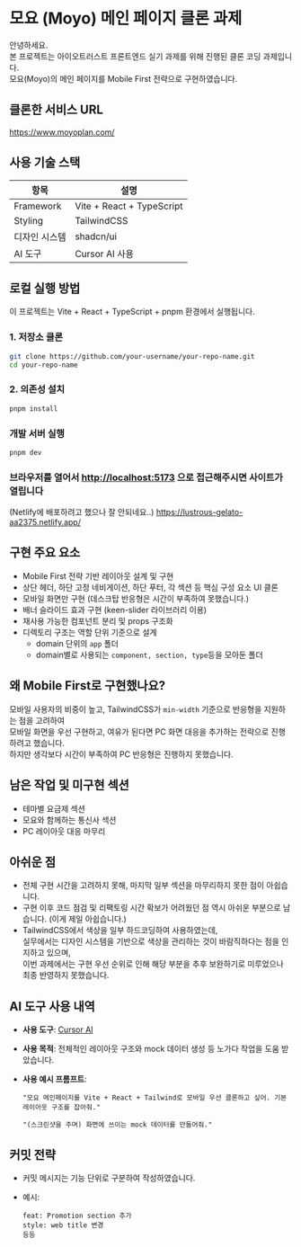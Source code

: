# 모요 (Moyo) 메인 페이지 클론 과제

안녕하세요.  
본 프로젝트는 아이오트러스트 프론트엔드 실기 과제를 위해 진행된 클론 코딩 과제입니다.  
모요(Moyo)의 메인 페이지를 Mobile First 전략으로 구현하였습니다.

## 클론한 서비스 URL

<https://www.moyoplan.com/>

## 사용 기술 스택

| 항목          | 설명                      |
| ------------- | ------------------------- |
| Framework     | Vite + React + TypeScript |
| Styling       | TailwindCSS               |
| 디자인 시스템 | shadcn/ui                 |
| AI 도구       | Cursor AI 사용            |

## 로컬 실행 방법

이 프로젝트는 Vite + React + TypeScript + pnpm 환경에서 실행됩니다.

### 1. 저장소 클론

```bash
git clone https://github.com/your-username/your-repo-name.git
cd your-repo-name
```

### 2. 의존성 설치

```bash
pnpm install
```

### 개발 서버 실행

```bash
pnpm dev
```

### 브라우저를 열어서 <http://localhost:5173> 으로 접근해주시면 사이트가 열립니다

(Netlify에 배포하려고 했으나 잘 안되네요..)
<https://lustrous-gelato-aa2375.netlify.app/>

## 구현 주요 요소

- Mobile First 전략 기반 레이아웃 설계 및 구현
- 상단 헤더, 하단 고정 네비게이션, 하단 푸터, 각 섹션 등 핵심 구성 요소 UI 클론
- 모바일 화면만 구현 (데스크탑 반응형은 시간이 부족하여 못했습니다.)
- 배너 슬라이드 효과 구현 (keen-slider 라이브러리 이용)
- 재사용 가능한 컴포넌트 분리 및 props 구조화
- 디렉토리 구조는 역할 단위 기준으로 설계
  - domain 단위의 `app` 폴더
  - domain별로 사용되는 `component, section, type`등을 모아둔 폴더

## 왜 Mobile First로 구현했나요?

모바일 사용자의 비중이 높고, TailwindCSS가 `min-width` 기준으로 반응형을 지원하는 점을 고려하여  
모바일 화면을 우선 구현하고, 여유가 된다면 PC 화면 대응을 추가하는 전략으로 진행하려고 했습니다.<br />
하지만 생각보다 시간이 부족하여 PC 반응형은 진행하지 못했습니다.

## 남은 작업 및 미구현 섹션

- 테마별 요금제 섹션
- 모요와 함께하는 통신사 섹션
- PC 레이아웃 대응 마무리

## 아쉬운 점

- 전체 구현 시간을 고려하지 못해, 마지막 일부 섹션을 마무리하지 못한 점이 아쉽습니다.
- 구현 이후 코드 점검 및 리팩토링 시간 확보가 어려웠던 점 역시 아쉬운 부분으로 남습니다. (이게 제일 아쉽습니다.)
- TailwindCSS에서 색상을 일부 하드코딩하여 사용하였는데,  
  실무에서는 디자인 시스템을 기반으로 색상을 관리하는 것이 바람직하다는 점을 인지하고 있으며,  
  이번 과제에서는 구현 우선 순위로 인해 해당 부분을 추후 보완하기로 미루었으나 최종 반영하지 못했습니다.

## AI 도구 사용 내역

- **사용 도구**: [Cursor AI](https://www.cursor.so/)
- **사용 목적**: 전체적인 레이아웃 구조와 mock 데이터 생성 등 노가다 작업을 도움 받았습니다.
- **사용 예시 프롬프트**:

  ```tsx
  "모요 메인페이지를 Vite + React + Tailwind로 모바일 우선 클론하고 싶어. 기본 레이아웃 구조를 잡아줘."
  ```

  ```tsx
  "(스크린샷을 주며) 화면에 쓰이는 mock 데이터를 만들어줘."
  ```

## 커밋 전략

- 커밋 메시지는 기능 단위로 구분하여 작성하였습니다.
- 예시:

  ```text
  feat: Promotion section 추가
  style: web title 변경
  등등
  ```
